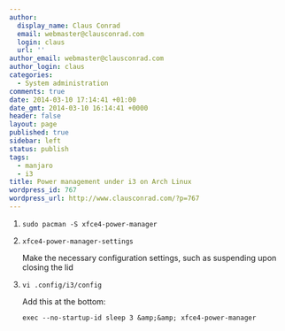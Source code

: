 ```yaml
---
author:
  display_name: Claus Conrad
  email: webmaster@clausconrad.com
  login: claus
  url: ''
author_email: webmaster@clausconrad.com
author_login: claus
categories:
  - System administration
comments: true
date: 2014-03-10 17:14:41 +01:00
date_gmt: 2014-03-10 16:14:41 +0000
header: false
layout: page
published: true
sidebar: left
status: publish
tags:
  - manjaro
  - i3
title: Power management under i3 on Arch Linux
wordpress_id: 767
wordpress_url: http://www.clausconrad.com/?p=767
---
```

1. `sudo pacman -S xfce4-power-manager`

2. `xfce4-power-manager-settings`

   Make the necessary configuration settings, such as suspending upon closing the lid
  
3. `vi .config/i3/config`

   Add this at the bottom:

   ```shell
   exec --no-startup-id sleep 3 &amp;&amp; xfce4-power-manager
   ```
